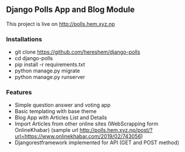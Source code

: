 ## Django Polls App and Blog Module

This project is live on http://polls.hem.xyz.np 

### Installations
- git clone https://github.com/hereshem/django-polls
- cd django-polls
- pip install -r requirements.txt
- python manage.py migrate
- python manage.py runserver


### Features
- Simple question answer and voting app
- Basic templating with base theme
- Blog App with Articles List and Details
- Import Articles from other online sites (WebScrapping form OnlineKhabar)
  (sample url http://polls.hem.xyz.np/post/?url=https://www.onlinekhabar.com/2019/02/743056)
- Djangorestframework implemented for API (GET and POST method)
